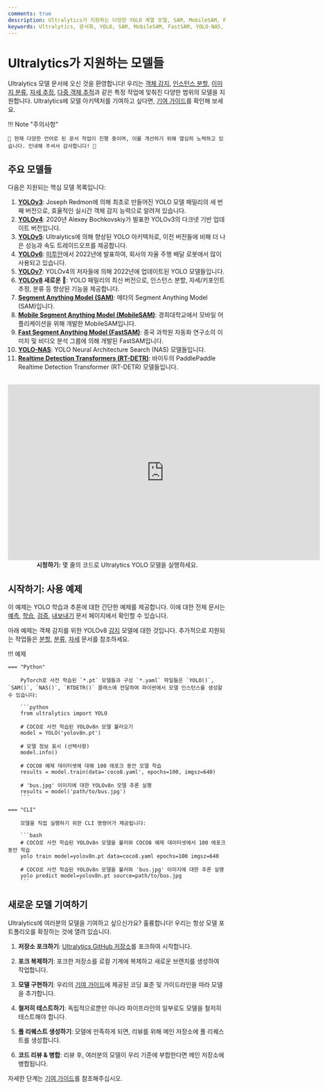 ```yaml
---
comments: true
description: Ultralytics가 지원하는 다양한 YOLO 계열 모델, SAM, MobileSAM, FastSAM, YOLO-NAS, RT-DETR에 대해 알아보고 CLI와 Python 사용 예제를 통해 시작하세요.
keywords: Ultralytics, 문서화, YOLO, SAM, MobileSAM, FastSAM, YOLO-NAS, RT-DETR, 모델, 아키텍처, Python, CLI
---
```


# Ultralytics가 지원하는 모델들

Ultralytics 모델 문서에 오신 것을 환영합니다! 우리는 [객체 감지](../tasks/detect.md), [인스턴스 분할](../tasks/segment.md), [이미지 분류](../tasks/classify.md), [자세 추정](../tasks/pose.md), [다중 객체 추적](../modes/track.md)과 같은 특정 작업에 맞춰진 다양한 범위의 모델을 지원합니다. Ultralytics에 모델 아키텍처를 기여하고 싶다면, [기여 가이드](../help/contributing.md)를 확인해 보세요.

!!! Note "주의사항"

    🚧 현재 다양한 언어로 된 문서 작업이 진행 중이며, 이를 개선하기 위해 열심히 노력하고 있습니다. 인내해 주셔서 감사합니다! 🙏

## 주요 모델들

다음은 지원되는 핵심 모델 목록입니다:

1. **[YOLOv3](yolov3.md)**: Joseph Redmon에 의해 최초로 만들어진 YOLO 모델 패밀리의 세 번째 버전으로, 효율적인 실시간 객체 감지 능력으로 알려져 있습니다.
2. **[YOLOv4](yolov4.md)**: 2020년 Alexey Bochkovskiy가 발표한 YOLOv3의 다크넷 기반 업데이트 버전입니다.
3. **[YOLOv5](yolov5.md)**: Ultralytics에 의해 향상된 YOLO 아키텍처로, 이전 버전들에 비해 더 나은 성능과 속도 트레이드오프를 제공합니다.
4. **[YOLOv6](yolov6.md)**: [미투안](https://about.meituan.com/)에서 2022년에 발표하여, 회사의 자율 주행 배달 로봇에서 많이 사용되고 있습니다.
5. **[YOLOv7](yolov7.md)**: YOLOv4의 저자들에 의해 2022년에 업데이트된 YOLO 모델들입니다.
6. **[YOLOv8](yolov8.md) 새로운 🚀**: YOLO 패밀리의 최신 버전으로, 인스턴스 분할, 자세/키포인트 추정, 분류 등 향상된 기능을 제공합니다.
7. **[Segment Anything Model (SAM)](sam.md)**: 메타의 Segment Anything Model (SAM)입니다.
8. **[Mobile Segment Anything Model (MobileSAM)](mobile-sam.md)**: 경희대학교에서 모바일 어플리케이션을 위해 개발한 MobileSAM입니다.
9. **[Fast Segment Anything Model (FastSAM)](fast-sam.md)**: 중국 과학원 자동화 연구소의 이미지 및 비디오 분석 그룹에 의해 개발된 FastSAM입니다.
10. **[YOLO-NAS](yolo-nas.md)**: YOLO Neural Architecture Search (NAS) 모델들입니다.
11. **[Realtime Detection Transformers (RT-DETR)](rtdetr.md)**: 바이두의 PaddlePaddle Realtime Detection Transformer (RT-DETR) 모델들입니다.

<p align="center">
  <br>
  <iframe width="720" height="405" src="https://www.youtube.com/embed/MWq1UxqTClU?si=nHAW-lYDzrz68jR0"
    title="YouTube video player" frameborder="0"
    allow="accelerometer; autoplay; clipboard-write; encrypted-media; gyroscope; picture-in-picture; web-share"
    allowfullscreen>
  </iframe>
  <br>
  <strong>시청하기:</strong> 몇 줄의 코드로 Ultralytics YOLO 모델을 실행하세요.
</p>

## 시작하기: 사용 예제

이 예제는 YOLO 학습과 추론에 대한 간단한 예제를 제공합니다. 이에 대한 전체 문서는 [예측](../modes/predict.md), [학습](../modes/train.md), [검증](../modes/val.md), [내보내기](../modes/export.md) 문서 페이지에서 확인할 수 있습니다.

아래 예제는 객체 감지를 위한 YOLOv8 [감지](../tasks/detect.md) 모델에 대한 것입니다. 추가적으로 지원되는 작업들은 [분할](../tasks/segment.md), [분류](../tasks/classify.md), [자세](../tasks/pose.md) 문서를 참조하세요.

!!! 예제

    === "Python"

        PyTorch로 사전 학습된 `*.pt` 모델들과 구성 `*.yaml` 파일들은 `YOLO()`, `SAM()`, `NAS()`, `RTDETR()` 클래스에 전달하여 파이썬에서 모델 인스턴스를 생성할 수 있습니다:

        ```python
        from ultralytics import YOLO

        # COCO로 사전 학습된 YOLOv8n 모델 불러오기
        model = YOLO('yolov8n.pt')

        # 모델 정보 표시 (선택사항)
        model.info()

        # COCO8 예제 데이터셋에 대해 100 에포크 동안 모델 학습
        results = model.train(data='coco8.yaml', epochs=100, imgsz=640)

        # 'bus.jpg' 이미지에 대한 YOLOv8n 모델 추론 실행
        results = model('path/to/bus.jpg')
        ```

    === "CLI"

        모델을 직접 실행하기 위한 CLI 명령어가 제공됩니다:

        ```bash
        # COCO로 사전 학습된 YOLOv8n 모델을 불러와 COCO8 예제 데이터셋에서 100 에포크 동안 학습
        yolo train model=yolov8n.pt data=coco8.yaml epochs=100 imgsz=640

        # COCO로 사전 학습된 YOLOv8n 모델을 불러와 'bus.jpg' 이미지에 대한 추론 실행
        yolo predict model=yolov8n.pt source=path/to/bus.jpg
        ```

## 새로운 모델 기여하기

Ultralytics에 여러분의 모델을 기여하고 싶으신가요? 훌륭합니다! 우리는 항상 모델 포트폴리오를 확장하는 것에 열려 있습니다.

1. **저장소 포크하기**: [Ultralytics GitHub 저장소](https://github.com/ultralytics/ultralytics)를 포크하여 시작합니다.

2. **포크 복제하기**: 포크한 저장소를 로컬 기계에 복제하고 새로운 브랜치를 생성하여 작업합니다.

3. **모델 구현하기**: 우리의 [기여 가이드](../help/contributing.md)에 제공된 코딩 표준 및 가이드라인을 따라 모델을 추가합니다.

4. **철저히 테스트하기**: 독립적으로뿐만 아니라 파이프라인의 일부로도 모델을 철저히 테스트해야 합니다.

5. **풀 리퀘스트 생성하기**: 모델에 만족하게 되면, 리뷰를 위해 메인 저장소에 풀 리퀘스트를 생성합니다.

6. **코드 리뷰 & 병합**: 리뷰 후, 여러분의 모델이 우리 기준에 부합한다면 메인 저장소에 병합됩니다.

자세한 단계는 [기여 가이드](../help/contributing.md)를 참조해주십시오.
